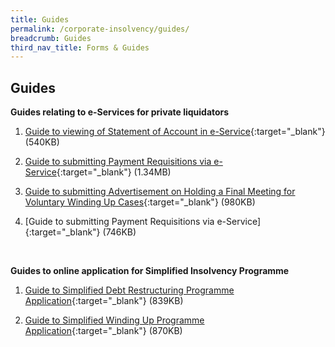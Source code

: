 ```yaml
---
title: Guides
permalink: /corporate-insolvency/guides/
breadcrumb: Guides
third_nav_title: Forms & Guides
---
```

Guides
---

**Guides relating to e-Services for private liquidators**<br>

1. [Guide to viewing of Statement of Account in e-Service](/files/guide%20to%20statement%20of%20accounts%20eservice.pdf){:target="_blank"} (540KB)<br>

2. [Guide to submitting Payment Requisitions via e-Service](/files/guide%20to%20payment%20requisition%20eservice.pdf){:target="_blank"} (1.34MB)<br>
3. [Guide to submitting Advertisement on Holding a Final Meeting for Voluntary Winding Up Cases](/files/guide%20to%20submitt%20advert%20final%20meeting%vw.pdf){:target="_blank"} (980KB)<br>
4. [Guide to submitting Payment Requisitions via e-Service]{:target="_blank"} (746KB)<br> 
<br>


**Guides to online application for Simplified Insolvency Programme**<br>

1. [Guide to Simplified Debt Restructuring Programme Application](/files/Guide%20to%20SDRP%20Appln.pdf){:target="_blank"} (839KB)<br>

2. [Guide to Simplified Winding Up Programme Application](/files/Guide%20to%20SWUP%20Appln.pdf){:target="_blank"} (870KB)<br>